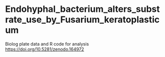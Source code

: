 # Endohyphal_bacterium_alters_substrate_use_by_Fusarium_keratoplasticum
Biolog plate data and R code for analysis
https://doi.org/10.5281/zenodo.164972
